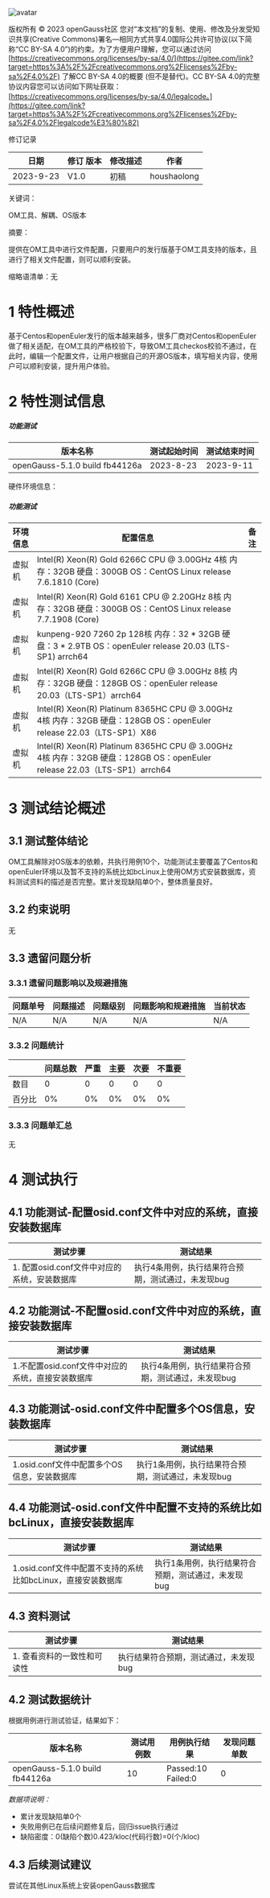 ![avatar](https://gitee.com/opengauss/QA/raw/c20a64f26771233d8d2a92c91138cbec5c4967ec/images/openGauss.png)

版权所有 © 2023 openGauss社区 您对“本文档”的复制、使用、修改及分发受知识共享(Creative Commons)署名—相同方式共享4.0国际公共许可协议(以下简称“CC BY-SA 4.0”)的约束。为了方便用户理解，您可以通过访问[https://creativecommons.org/licenses/by-sa/4.0/](https://gitee.com/link?target=https%3A%2F%2Fcreativecommons.org%2Flicenses%2Fby-sa%2F4.0%2F) 了解CC BY-SA 4.0的概要 (但不是替代)。CC BY-SA 4.0的完整协议内容您可以访问如下网址获取：[https://creativecommons.org/licenses/by-sa/4.0/legalcode。](https://gitee.com/link?target=https%3A%2F%2Fcreativecommons.org%2Flicenses%2Fby-sa%2F4.0%2Flegalcode%E3%80%82)

修订记录

| 日期      | 修订 版本 | 修改描述 | 作者        |
| --------- | --------- | -------- | ----------- |
| 2023-9-23 | V1.0      | 初稿     | houshaolong |

关键词：

OM工具、解耦、OS版本

摘要：

提供在OM工具中进行文件配置，只要用户的发行版基于OM工具支持的版本，且进行了相关文件配置，则可以顺利安装。

缩略语清单：无



# 1 特性概述

基于Centos和openEuler发行的版本越来越多，很多厂商对Centos和openEuler做了相关适配，在OM工具的严格校验下，导致OM工具checkos校验不通过，在此时，编辑一个配置文件，让用户根据自己的开源OS版本，填写相关内容，使用户可以顺利安装，提升用户体验。

# 2 特性测试信息

##### 功能测试

| 版本名称                       | 测试起始时间 | 测试结束时间 |
| ------------------------------ | ------------ | ------------ |
| openGauss-5.1.0 build fb44126a | 2023-8-23    | 2023-9-11    |

硬件环境信息：

##### 功能测试

| 环境信息 | 配置信息                                                     | 备注 |
| -------- | ------------------------------------------------------------ | ---- |
| 虚拟机   | Intel(R) Xeon(R) Gold 6266C CPU @ 3.00GHz 4核 内存：32GB 硬盘：300GB OS：CentOS Linux release 7.6.1810 (Core) |      |
| 虚拟机   | Intel(R) Xeon(R) Gold 6161 CPU @ 2.20GHz 8核 内存：32GB 硬盘：300GB OS：CentOS Linux release 7.7.1908 (Core) |      |
| 虚拟机   | kunpeng-920 7260 2p 128核 内存：32 * 32GB 硬盘：3 * 2.9TB OS：openEuler release 20.03 (LTS-SP1) arrch64 |      |
| 虚拟机   | Intel(R) Xeon(R) Gold 6266C CPU @ 3.00GHz 8核 内存：32GB 硬盘：128GB OS：openEuler release 20.03（LTS-SP1）arrch64 |      |
| 虚拟机   | Intel(R) Xeon(R) Platinum 8365HC CPU @ 3.00GHz 4核 内存：32GB 硬盘：128GB OS：openEuler release 22.03（LTS-SP1）X86 |      |
| 虚拟机   | Intel(R) Xeon(R) Platinum 8365HC CPU @ 3.00GHz 4核 内存：32GB 硬盘：128GB OS：openEuler release 22.03（LTS-SP1）arrch64 |      |

# 3 测试结论概述

## 3.1 测试整体结论

OM工具解除对OS版本的依赖，共执行用例10个，功能测试主要覆盖了Centos和openEuler环境以及暂不支持的系统比如bcLinux上使用OM方式安装数据库，资料测试资料的描述是否完整。累计发现缺陷单0个，整体质量良好。

## 3.2 约束说明

无

## 3.3 遗留问题分析

### 3.3.1 遗留问题影响以及规避措施

| 问题单号 | 问题描述 | 问题级别 | 问题影响和规避措施 | 当前状态 |
| -------- | -------- | -------- | ------------------ | -------- |
| N/A      | N/A      | N/A      | N/A                | N/A      |

### 3.3.2 问题统计

|        | 问题总数 | 严重 | 主要 | 次要 | 不重要 |
| ------ | -------- | ---- | ---- | ---- | ------ |
| 数目   | 0        | 0    | 0    | 0    | 0      |
| 百分比 | 0%       | 0%   | 0%   | 0%   | 0%     |

### 3.3.3 问题单汇总

无



# 4 测试执行

## 4.1 功能测试-配置osid.conf文件中对应的系统，直接安装数据库

| 测试步骤                                     | 测试结果                                           |
| -------------------------------------------- | -------------------------------------------------- |
| 1. 配置osid.conf文件中对应的系统，安装数据库 | 执行4条用例，执行结果符合预期，测试通过，未发现bug |

## 4.2 功能测试-不配置osid.conf文件中对应的系统，直接安装数据库

| 测试步骤                                          | 测试结果                                           |
| ------------------------------------------------- | -------------------------------------------------- |
| 1.不配置osid.conf文件中对应的系统，直接安装数据库 | 执行4条用例，执行结果符合预期，测试通过，未发现bug |

## 4.3 功能测试-osid.conf文件中配置多个OS信息，安装数据库

| 测试步骤                                    | 测试结果                                           |
| ------------------------------------------- | -------------------------------------------------- |
| 1.osid.conf文件中配置多个OS信息，安装数据库 | 执行1条用例，执行结果符合预期，测试通过，未发现bug |

## 4.4 功能测试-osid.conf文件中配置不支持的系统比如bcLinux，直接安装数据库

| 测试步骤                                                     | 测试结果                                           |
| ------------------------------------------------------------ | -------------------------------------------------- |
| 1.osid.conf文件中配置不支持的系统比如bcLinux，直接安装数据库 | 执行1条用例，执行结果符合预期，测试通过，未发现bug |

## 4.3 资料测试

| 测试步骤                    | 测试结果                              |
| --------------------------- | ------------------------------------- |
| 1. 查看资料的一致性和可读性 | 执行结果符合预期，测试通过，未发现bug |

## 4.2 测试数据统计

根据用例进行测试验证，结果如下：

| 版本名称                       | 测试用例数 | 用例执行结果           | 发现问题单数 |
| ------------------------------ | ---------- | ---------------------- | ------------ |
| openGauss-5.1.0 build fb44126a | 10         | Passed:10<br/>Failed:0 | 0            |

*数据项说明：*

- 累计发现缺陷单0个
- 失败用例已在后续问题修复后，回归issue执行通过
- 缺陷密度：0(缺陷个数)0.423/kloc(代码行数)=0(个/kloc)



## 4.3 后续测试建议

尝试在其他Linux系统上安装openGauss数据库

